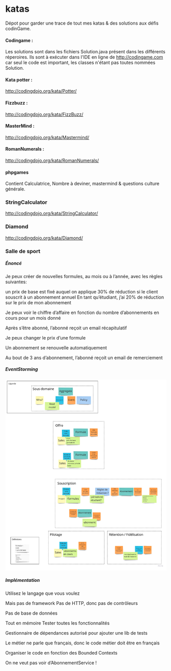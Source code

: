 # katas

Dépot pour garder une trace de tout mes katas & des solutions aux défis codinGame.

#### Codingame :
Les solutions sont dans les fichiers Solution.java présent dans les différents réperoires. Ils sont à exécuter dans l'IDE en ligne de http://codingame.com car seul le code est important, les classes n'étant pas toutes nommées Solution.

#### Kata potter :
http://codingdojo.org/kata/Potter/

#### Fizzbuzz :
http://codingdojo.org/kata/FizzBuzz/

#### MasterMind :
http://codingdojo.org/kata/Mastermind/

#### RomanNumerals :
http://codingdojo.org/kata/RomanNumerals/

#### phpgames
Contient Calculatrice, Nombre à deviner, mastermind & questions culture générale.

### StringCalculator
http://codingdojo.org/kata/StringCalculator/

### Diamond
http://codingdojo.org/kata/Diamond/

### Salle de sport
##### Énoncé
Je peux créer de nouvelles formules, au mois ou à l’année, avec les règles suivantes:

un prix de base est fixé
auquel on applique 30% de réduction si le client souscrit à un abonnement annuel
En tant qu’étudiant, j’ai 20% de réduction sur le prix de mon abonnement

Je peux voir le chiffre d’affaire en fonction du nombre d’abonnements en cours pour un mois donné

Après s’être abonné, l’abonné reçoit un email récapitulatif

Je peux changer le prix d’une formule

Un abonnement se renouvelle automatiquement

Au bout de 3 ans d’abonnement, l’abonné reçoit un email de remerciement

##### EventStorming
<img src="https://github.com/LaurineObriot/katas/blob/master/ressources/oui.jpg">

##### Implémentation
Utilisez le langage que vous voulez

Mais pas de framework
Pas de HTTP, donc pas de contrôleurs

Pas de base de données

Tout en mémoire
Tester toutes les fonctionnalités

Gestionnaire de dépendances autorisé pour ajouter une lib de tests

Le métier ne parle que français, donc le code métier doit être en français

Organiser le code en fonction des Bounded Contexts

On ne veut pas voir d’AbonnementService !
